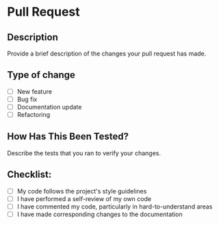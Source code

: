 # Pull Request

## Description

Provide a brief description of the changes your pull request has made.

## Type of change

- [ ] New feature
- [ ] Bug fix
- [ ] Documentation update
- [ ] Refactoring

## How Has This Been Tested?

Describe the tests that you ran to verify your changes.

## Checklist:

- [ ] My code follows the project's style guidelines
- [ ] I have performed a self-review of my own code
- [ ] I have commented my code, particularly in hard-to-understand areas
- [ ] I have made corresponding changes to the documentation
